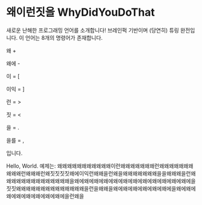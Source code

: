 # 왜이런짓을 WhyDidYouDoThat
새로운 난해한 프로그래밍 언어를 소개합니다!
브레인퍽 기반이며 (당연히) 튜링 완전입니다.
이 언어는 8개의 명령어가 존재합니다.

왜 + 

왜에 - 

이 = [

이익 = ]

런 = >

짓 = <

을 = .

을를 = ,

입니다.

Hello, World. 예제는:
왜왜왜왜왜왜왜왜왜왜왜이런왜왜왜왜왜왜왜런왜왜왜왜왜왜왜왜왜왜런왜왜왜런왜짓짓짓짓왜에이익런왜왜을런왜을왜왜왜왜왜왜왜을을왜왜왜을런왜왜왜왜왜왜왜왜왜왜왜왜왜왜을왜에왜에왜에왜에왜에왜에왜에왜에왜에왜에왜에왜에을짓짓왜왜왜왜왜왜왜왜왜왜왜왜왜왜을런을왜왜을왜에왜에왜에왜에왜에왜에을왜에왜에왜에왜에왜에왜에왜에왜에을런왜을
